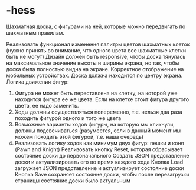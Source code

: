 # -hess
Шахматная доска, с фигурами на ней, которые можно передвигать по шахматным правилам.

Реализовать функционал изменения палитры цветов шахматных клеток (нужно принять во
внимание, что одного цвета все шахматные клетки быть не могут)
Дизайн должен быть responsive, чтобы доска тянулась на максимальное значение высоты и
ширины экрана, но так, чтобы доска была полностью видна на экране. Корректное отображение на
мобильных устройствах.
Доска должна находится по центру экрана.
Логика движения фигур:
1. Фигура не может быть переставлена на клетку, на которой уже находится фигура ее же цвета.
Если на клетке стоит фигура другого цвета, ее надо заменить.
2. Ходы должны осуществляться попеременно, т.е. нельзя два раза походить фигурой одного и того
же цвета
3. Возможные варианты ходов фигуры, на которую мы кликнули, должны подсвечиваться
(разумеется, если в данный момент мы можем походить этой фигурой, т.е. наша очередь)
4. Реализовать логику ходов как минимум двух фигур: пешки и коня (Pawn and Knight)
Реализовать кнопку Reset, которая сбрасывает состояние доски до первоначального
Создать JSON представление доски и актуализировать его во время каждого хода
Кнопка Load загружает JSON представление и актуализирует состояние доски
Кнопка Save сохраняет состояние доски, чтобы после перезагрузки страницы состояние доски было
актуальным
